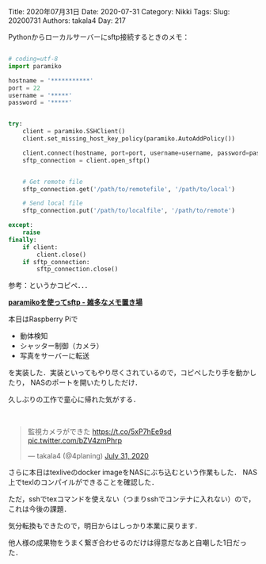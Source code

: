 ﻿Title: 2020年07月31日
Date: 2020-07-31
Category: Nikki
Tags: 
Slug: 20200731
Authors: takala4
Day: 217



Pythonからローカルサーバーにsftp接続するときのメモ：


```python

# coding=utf-8
import paramiko

hostname = '***********'
port = 22
username = '*****'
password = '*****'


try:
    client = paramiko.SSHClient()
    client.set_missing_host_key_policy(paramiko.AutoAddPolicy())

    client.connect(hostname, port=port, username=username, password=password)
    sftp_connection = client.open_sftp()


    # Get remote file
    sftp_connection.get('/path/to/remotefile', '/path/to/local')

    # Send local file
    sftp_connection.put('/path/to/localfile', '/path/to/remote')

except:
    raise
finally:
    if client:
        client.close()
    if sftp_connection:
        sftp_connection.close()

```


参考：というかコピペ．．．


**[paramikoを使ってsftp - 雑多なメモ置き場](http://y0m0r.hateblo.jp/entry/20121031/1351692579)**


本日はRaspberry Piで

* 動体検知
* シャッター制御（カメラ）
* 写真をサーバーに転送

を実装した．実装といってもやり尽くされているので，コピペしたり手を動かしたり，
NASのポートを開いたりしただけ．


久しぶりの工作で童心に帰れた気がする．


<br>
<blockquote class="twitter-tweet"><p lang="ja" dir="ltr">監視カメラができた <a href="https://t.co/5xP7hEe9sd">https://t.co/5xP7hEe9sd</a> <a href="https://t.co/bZV4zmPhrp">pic.twitter.com/bZV4zmPhrp</a></p>&mdash; takala4 (@4planing) <a href="https://twitter.com/4planing/status/1289107198971240448?ref_src=twsrc%5Etfw">July 31, 2020</a></blockquote> <script async src="https://platform.twitter.com/widgets.js" charset="utf-8"></script>



さらに本日はtexliveのdocker imageをNASにぶち込むという作業もした．
NAS上でtexlのコンパイルができることを確認した．


ただ，sshでtexコマンドを使えない（つまりsshでコンテナに入れない）ので，これは今後の課題．



気分転換もできたので，明日からはしっかり本業に戻ります．


他人様の成果物をうまく繋ぎ合わせるのだけは得意だなあと自嘲した1日だった．